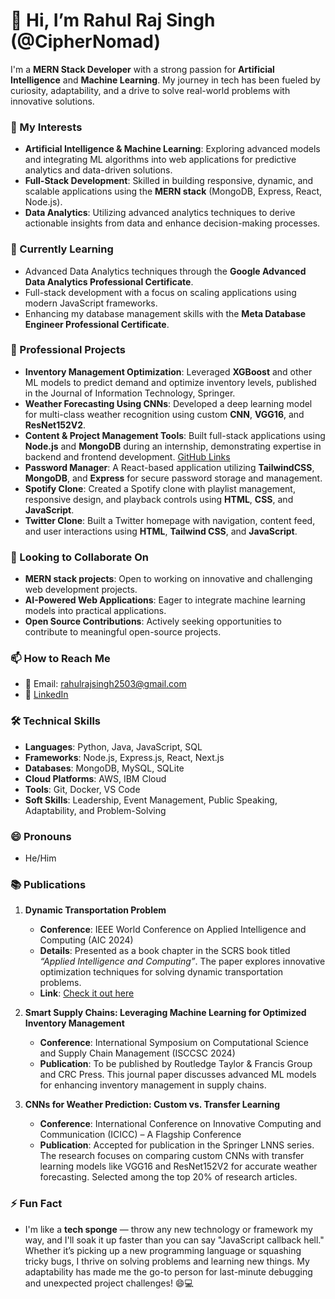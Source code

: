 # 👋 Hi, I’m Rahul Raj Singh (@CipherNomad)

I'm a **MERN Stack Developer** with a strong passion for **Artificial Intelligence** and **Machine Learning**. My journey in tech has been fueled by curiosity, adaptability, and a drive to solve real-world problems with innovative solutions.

### 👀 My Interests
- **Artificial Intelligence & Machine Learning**: Exploring advanced models and integrating ML algorithms into web applications for predictive analytics and data-driven solutions.
- **Full-Stack Development**: Skilled in building responsive, dynamic, and scalable applications using the **MERN stack** (MongoDB, Express, React, Node.js).
- **Data Analytics**: Utilizing advanced analytics techniques to derive actionable insights from data and enhance decision-making processes.

### 🌱 Currently Learning
- Advanced Data Analytics techniques through the **Google Advanced Data Analytics Professional Certificate**.
- Full-stack development with a focus on scaling applications using modern JavaScript frameworks.
- Enhancing my database management skills with the **Meta Database Engineer Professional Certificate**.

### 💼 Professional Projects
- **Inventory Management Optimization**: Leveraged **XGBoost** and other ML models to predict demand and optimize inventory levels, published in the Journal of Information Technology, Springer.
- **Weather Forecasting Using CNNs**: Developed a deep learning model for multi-class weather recognition using custom **CNN**, **VGG16**, and **ResNet152V2**.
- **Content & Project Management Tools**: Built full-stack applications using **Node.js** and **MongoDB** during an internship, demonstrating expertise in backend and frontend development. [GitHub Links](https://lnkd.in/dgi2ayvh)
- **Password Manager**: A React-based application utilizing **TailwindCSS**, **MongoDB**, and **Express** for secure password storage and management.
- **Spotify Clone**: Created a Spotify clone with playlist management, responsive design, and playback controls using **HTML**, **CSS**, and **JavaScript**.
- **Twitter Clone**: Built a Twitter homepage with navigation, content feed, and user interactions using **HTML**, **Tailwind CSS**, and **JavaScript**.

### 💞️ Looking to Collaborate On
- **MERN stack projects**: Open to working on innovative and challenging web development projects.
- **AI-Powered Web Applications**: Eager to integrate machine learning models into practical applications.
- **Open Source Contributions**: Actively seeking opportunities to contribute to meaningful open-source projects.

### 📫 How to Reach Me
- 📧 Email: [rahulrajsingh2503@gmail.com](mailto:rahulrajsingh2503@gmail.com)
- 💼 [LinkedIn](https://www.linkedin.com/in/rahulraj-singh)

### 🛠️ Technical Skills
- **Languages**: Python, Java, JavaScript, SQL
- **Frameworks**: Node.js, Express.js, React, Next.js
- **Databases**: MongoDB, MySQL, SQLite
- **Cloud Platforms**: AWS, IBM Cloud
- **Tools**: Git, Docker, VS Code
- **Soft Skills**: Leadership, Event Management, Public Speaking, Adaptability, and Problem-Solving

### 😄 Pronouns
- He/Him

### 📚 Publications
1. **Dynamic Transportation Problem** 
   - **Conference**: IEEE World Conference on Applied Intelligence and Computing (AIC 2024)
   - **Details**: Presented as a book chapter in the SCRS book titled *“Applied Intelligence and Computing”*. The paper explores innovative optimization techniques for solving dynamic transportation problems.
   - **Link**: [Check it out here](https://www.publications.scrs.in/chapter/978-81-955020-9-7/16)

2. **Smart Supply Chains: Leveraging Machine Learning for Optimized Inventory Management**
   - **Conference**: International Symposium on Computational Science and Supply Chain Management (ISCCSC 2024)
   - **Publication**: To be published by Routledge Taylor & Francis Group and CRC Press. This journal paper discusses advanced ML models for enhancing inventory management in supply chains.

3. **CNNs for Weather Prediction: Custom vs. Transfer Learning**
   - **Conference**: International Conference on Innovative Computing and Communication (ICICC) – A Flagship Conference
   - **Publication**: Accepted for publication in the Springer LNNS series. The research focuses on comparing custom CNNs with transfer learning models like VGG16 and ResNet152V2 for accurate weather forecasting. Selected among the top 20% of research articles.

### ⚡ Fun Fact
- I'm like a **tech sponge** — throw any new technology or framework my way, and I'll soak it up faster than you can say "JavaScript callback hell." Whether it’s picking up a new programming language or squashing tricky bugs, I thrive on solving problems and learning new things. My adaptability has made me the go-to person for last-minute debugging and unexpected project challenges! 😄💻

<!---
CipherNomad/CipherNomad is a ✨ special ✨ repository because its `README.md` (this file) appears on your GitHub profile.
You can click the Preview link to take a look at your changes.
--->
